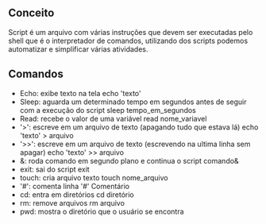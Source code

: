 ## Conceito 
Script é um arquivo com várias instruções que devem ser executadas pelo shell que é o interpretador de comandos, utilizando dos scripts podemos automatizar e simplificar várias atividades.
## Comandos
* Echo: exibe texto na tela
    echo 'texto'
* Sleep: aguarda um determinado tempo em segundos antes de seguir com a execução do script
    sleep tempo_em_segundos
* Read: recebe o valor de uma variável
    read nome_variavel
* '>': escreve em um arquivo de texto (apagando tudo que estava lá)
    echo 'texto' > arquivo
* '>>': escreve em um arquivo de texto (escrevendo na ultima linha sem apagar)
    echo 'texto' >> arquivo
* &: roda comando em segundo plano e continua o script
    comando&
* exit: sai do script
    exit
* touch: cria arquivo texto
    touch nome_arquivo
* '#': comenta linha
    '#' Comentário
* cd: entra em diretórios
    cd diretório
* rm: remove arquivos
    rm arquivo
* pwd: mostra o diretório que o usuário se encontra
